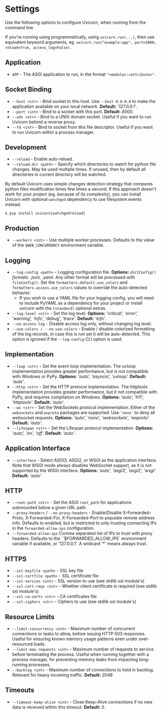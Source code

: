 # Settings

Use the following options to configure Uvicorn, when running from the command line.

If you're running using programmatically, using `uvicorn.run(...)`, then use
equivalent keyword arguments, eg. `uvicorn.run("example:app", port=5000, reload=True, access_log=False)`.

## Application

* `APP` - The ASGI application to run, in the format `"<module>:<attribute>"`.

## Socket Binding

* `--host <str>` - Bind socket to this host. Use `--host 0.0.0.0` to make the application available on your local network. **Default:** *'127.0.0.1'*.
* `--port <int>` - Bind to a socket with this port. **Default:** *8000*.
* `--uds <str>` - Bind to a UNIX domain socket. Useful if you want to run Uvicorn behind a reverse proxy.
* `--fd <int>` - Bind to socket from this file descriptor. Useful if you want to run Uvicorn within a process manager.

## Development

* `--reload` - Enable auto-reload.
* `--reload-dir <path>` - Specify which directories to watch for python file changes. May be used multiple times. If unused, then by default all directories in current directory will be watched.

By default Uvicorn uses simple changes detection strategy that compares python files modification times few times a second. If this approach doesn't work for your project (eg. because of its complexity), you can install Uvicorn with optional `watchgod` dependency to use filesystem events instead:

```
$ pip install uvicorn[watchgodreload]
```

## Production

* `--workers <int>` - Use multiple worker processes. Defaults to the value of the `$WEB_CONCURRENCY` environment variable.

## Logging

* `--log-config <path>` - Logging configuration file. **Options:** *`dictConfig()` formats: .json, .yaml*. Any other format will be processed with `fileConfig()`. Set the `formatters.default.use_colors` and `formatters.access.use_colors` values to override the auto-detected behavior.
    * If you wish to use a YAML file for your logging config, you will need to include PyYAML as a dependency for your project or install uvicorn with the `[standard]` optional extras.
* `--log-level <str>` - Set the log level. **Options:** *'critical', 'error', 'warning', 'info', 'debug', 'trace'.* **Default:** *'info'*.
* `--no-access-log` - Disable access log only, without changing log level.
* `--use-colors / --no-use-colors` - Enable / disable colorized formatting of the log records, in case this is not set it will be auto-detected. This option is ignored if the `--log-config` CLI option is used.


## Implementation

* `--loop <str>` - Set the event loop implementation. The uvloop implementation provides greater performance, but is not compatible with Windows or PyPy. **Options:** *'auto', 'asyncio', 'uvloop'.* **Default:** *'auto'*.
* `--http <str>` - Set the HTTP protocol implementation. The httptools implementation provides greater performance, but it not compatible with PyPy, and requires compilation on Windows. **Options:** *'auto', 'h11', 'httptools'.* **Default:** *'auto'*.
* `--ws <str>` - Set the WebSockets protocol implementation. Either of the `websockets` and `wsproto` packages are supported. Use `'none'` to deny all websocket requests. **Options:** *'auto', 'none', 'websockets', 'wsproto'.* **Default:** *'auto'*.
* `--lifespan <str>` - Set the Lifespan protocol implementation. **Options:** *'auto', 'on', 'off'.* **Default:** *'auto'*.

## Application Interface

* `--interface` - Select ASGI3, ASGI2, or WSGI as the application interface.
Note that WSGI mode always disables WebSocket support, as it is not supported by the WSGI interface.
**Options:** *'auto', 'asgi3', 'asgi2', 'wsgi'.* **Default:** *'auto'*.

## HTTP

* `--root-path <str>` - Set the ASGI `root_path` for applications submounted below a given URL path.
* `--proxy-headers` / `--no-proxy-headers` - Enable/Disable X-Forwarded-Proto, X-Forwarded-For, X-Forwarded-Port to populate remote address info. Defaults to enabled, but is restricted to only trusting
connecting IPs in the `forwarded-allow-ips` configuration.
* `--forwarded-allow-ips` <comma-separated-list> Comma separated list of IPs to trust with proxy headers. Defaults to the ``$FORWARDED_ALLOW_IPS` environment variable if available, or '127.0.0.1'. A wildcard '*' means always trust.

## HTTPS

* `--ssl-keyfile <path>` - SSL key file
* `--ssl-certfile <path>` - SSL certificate file
* `--ssl-version <int>` - SSL version to use (see stdlib ssl module's)
* `--ssl-cert-reqs <int>` - Whether client certificate is required (see stdlib ssl module's)
* `--ssl-ca-certs <str>` - CA certificates file
* `--ssl-ciphers <str>` - Ciphers to use (see stdlib ssl module's)

## Resource Limits

* `--limit-concurrency <int>` - Maximum number of concurrent connections or tasks to allow, before issuing HTTP 503 responses. Useful for ensuring known memory usage patterns even under over-resourced loads.
* `--limit-max-requests <int>` - Maximum number of requests to service before terminating the process. Useful when running together with a process manager, for preventing memory leaks from impacting long-running processes.
* `--backlog <int>` - Maximum number of connections to hold in backlog. Relevant for heavy incoming traffic. **Default:** *2048*

## Timeouts

* `--timeout-keep-alive <int>` - Close Keep-Alive connections if no new data is received within this timeout. **Default:** *5*.
